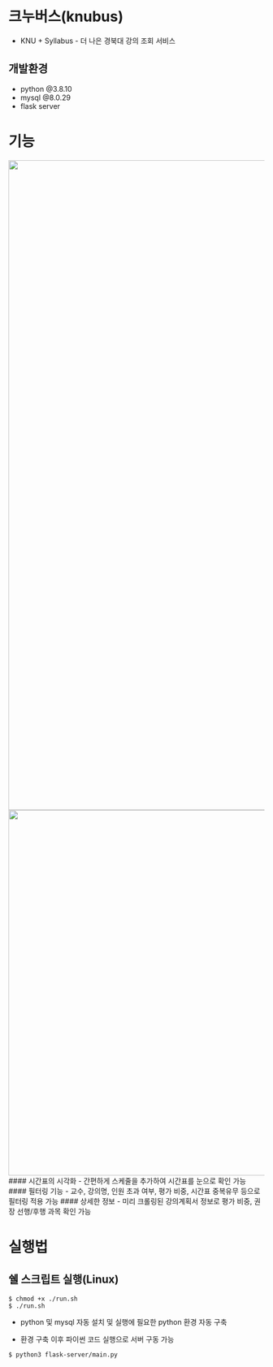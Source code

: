 # 크누버스(knubus)
- KNU + Syllabus - 더 나은 경북대 강의 조회 서비스
## 개발환경
- python @3.8.10
- mysql @8.0.29
- flask server



# 기능
<img src='https://user-images.githubusercontent.com/101383098/172840533-c950950c-f0a8-440a-8cd9-4c1af32aa0ed.png' width = '1280'>
<img src='https://user-images.githubusercontent.com/54511614/172935281-4b6c105f-a8d3-4fe0-b5bc-5a0295c26cb5.png' width = '720'>
#### 시간표의 시각화
- 간편하게 스케줄을 추가하여 시간표를 눈으로 확인 가능
#### 필터링 기능
- 교수, 강의명, 인원 초과 여부, 평가 비중, 시간표 중복유무 등으로 필터링 적용 가능
#### 상세한 정보
- 미리 크롤링된 강의계획서 정보로 평가 비중, 권장 선행/후행 과목 확인 가능



# 실행법
## 쉘 스크립트 실행(Linux)

```
$ chmod +x ./run.sh
$ ./run.sh
```
- python 및 mysql 자동 설치 및 실행에 필요한 python 환경 자동 구축

- 환경 구축 이후 파이썬 코드 실행으로 서버 구동 가능
```
$ python3 flask-server/main.py
```


